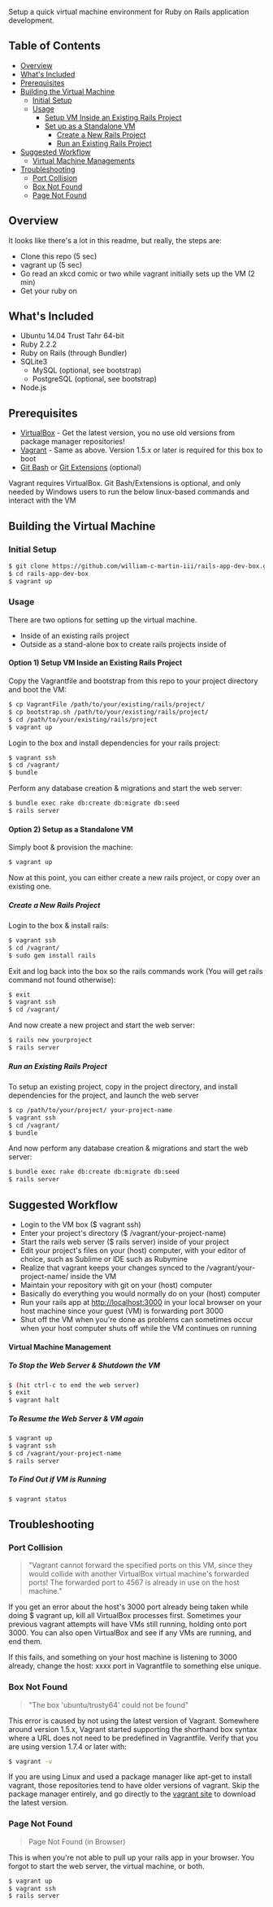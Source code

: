 Setup a quick virtual machine environment for Ruby on Rails application development. 

## Table of Contents
 - [Overview](#overview)
 - [What's Included](#whats-included)
 - [Prerequisites](#prerequisites)
 - [Building the Virtual Machine](#building)
	- [Initial Setup](#initial-setup)
	- [Usage](#usage)
		- [Setup VM Inside an Existing Rails Project](#option-1)
		- [Set up as a Standalone VM](#option-2)
			- [Create a New Rails Project]($option-2a)
			- [Run an Existing Rails Project]($option-2b)
 - [Suggested Workflow](#workflow)
	- [Virtual Machine Managements](#virtual-machine-management)
 - [Troubleshooting](#troubleshooting)
	 - [Port Collision](#port-collision)
	 - [Box Not Found](#box-not-found)
	 - [Page Not Found](#page-not-found)

<a name="overview"></a>
## Overview
It looks like there's a lot in this readme, but really, the steps are:
* Clone this repo (5 sec)
* vagrant up (5 sec)
* Go read an xkcd comic or two while vagrant initially sets up the VM (2 min)
* Get your ruby on

<a name="whats-included"></a>
## What's Included
* Ubuntu 14.04 Trust Tahr 64-bit 
* Ruby 2.2.2 
* Ruby on Rails (through Bundler)
* SQLite3
	* MySQL (optional, see bootstrap)
	* PostgreSQL (optional, see bootstrap)
* Node.js

<a name="prerequisites"></a>
## Prerequisites
* [VirtualBox](https://www.virtualbox.org) - Get the latest version, you no use old versions from package manager repositories!
* [Vagrant](http://vagrantup.com) - Same as above. Version 1.5.x or later is required for this box to boot 
* [Git Bash](https://msysgit.github.io/) or [Git Extensions](https://code.google.com/p/gitextensions/) (optional)

Vagrant requires VirtualBox. Git Bash/Extensions is optional, and only needed by Windows users to run the below linux-based commands and interact with the VM

<a name="building"></a>
## Building the Virtual Machine
<a href="initial-setup"></a>
### Initial Setup
```sh
$ git clone https://github.com/william-c-martin-iii/rails-app-dev-box.git
$ cd rails-app-dev-box
$ vagrant up
```
<a name="usage"></a>
### Usage
There are two options for setting up the virtual machine. 
* Inside of an existing rails project
* Outside as a stand-alone box to create rails projects inside of

<a name="option-1"></a>
#### Option 1) Setup VM Inside an Existing Rails Project
Copy the Vagrantfile and bootstrap from this repo to your project directory and boot the VM:
```sh
$ cp VagrantFile /path/to/your/existing/rails/project/
$ cp bootstrap.sh /path/to/your/existing/rails/project/
$ cd /path/to/your/existing/rails/project
$ vagrant up
```
Login to the box and install dependencies for your rails project:
```sh
$ vagrant ssh
$ cd /vagrant/ 
$ bundle
```

Perform any database creation & migrations and start the web server:
```sh
$ bundle exec rake db:create db:migrate db:seed
$ rails server
```	
<a name="option-2"></a>
#### Option 2) Setup as a Standalone VM

Simply boot & provision the machine:
```sh
$ vagrant up
```

Now at this point, you can either create a new rails project, or copy over an existing one.

<a name="option-2a"></a>
##### Create a New Rails Project

Login to the box & install rails:
```sh
$ vagrant ssh
$ cd /vagrant/
$ sudo gem install rails
```

Exit and log back into the box so the rails commands work (You will get rails command not found otherwise):
```sh
$ exit
$ vagrant ssh
$ cd /vagrant/
```

And now create a new project and start the web server:
```sh
$ rails new yourproject
$ rails server
```	

<a name="option-2b"></a>
##### Run an Existing Rails Project

To setup an existing project, copy in the project directory, and install dependencies for the project, and launch the web server
```sh
$ cp /path/to/your/project/ your-project-name
$ vagrant ssh
$ cd /vagrant/
$ bundle
```

And now perform any database creation & migrations and start the web server:
```sh
$ bundle exec rake db:create db:migrate db:seed
$ rails server
```	

<a name="#workflow"></a>
## Suggested Workflow
* Login to the VM box ($ vagrant ssh)
* Enter your project's directory ($ /vagrant/your-project-name)
* Start the rails web server ($ rails server) inside of your project 
* Edit your project's files on your (host) computer, with your editor of choice, such as Sublime or IDE such as Rubymine
* Realize that vagrant keeps your changes synced to the /vagrant/your-project-name/ inside the VM
* Maintain your repository with git on your (host) computer
* Basically do everything you would normally do on your (host) computer
* Run your rails app at [http://localhost:3000](localhost:3000) in your local browser on your host machine since your guest (VM) is forwarding port 3000
* Shut off the VM when you're done as problems can sometimes occur when your host computer shuts off while the VM continues on running

<a name="virtual-machine-management"></a>
#### Virtual Machine Management

##### To Stop the Web Server & Shutdown the VM
```sh
$ (hit ctrl-c to end the web server)
$ exit
$ vagrant halt
```

##### To Resume the Web Server & VM again
```sh
$ vagrant up
$ vagrant ssh
$ cd /vagrant/your-project-name
$ rails server
```

##### To Find Out if VM is Running
```sh
$ vagrant status
```

<a name="#troubleshooting"></a>
## Troubleshooting
<a name="#port-collision"></a>
### Port Collision
>"Vagrant cannot forward the specified ports on this VM, since they would collide with another VirtualBox virtual machine's forwarded ports! The forwarded port to 4567 is already in use on the host machine."

If you get an error about the host's 3000 port already being taken while doing $ vagrant up, kill all VirtualBox processes first. Sometimes your previous vagrant attempts will have VMs still running, holding onto port 3000. You can also open VirtualBox and see if any VMs are running, and end them. 

If this fails, and something on your host machine is listening to 3000 already, change the host: xxxx port in Vagrantfile to something else unique.

<a name="#box-not-found"></a>
### Box Not Found
>"The box 'ubuntu/trusty64' could not be found"

This error is caused by not using the latest version of Vagrant. Somewhere around version 1.5.x, Vagrant started supporting the shorthand box syntax where a URL does not need to be predefined in Vagrantfile. Verify that you are using version 1.7.4 or later with:
```sh
$ vagrant -v
```

If you are using Linux and used a package manager like apt-get to install vagrant, those repositories tend to have older versions of vagrant. Skip the package manager entirely, and go directly to the [vagrant site](https://www.vagrantup.com/) to download the latest version.

<a name="page-not-found"></a>
### Page Not Found

> Page Not Found (in Browser)

This is when you're not able to pull up your rails app in your browser. You forgot to start the web server, the virtual machine, or both.

```sh
$ vagrant up
$ vagrant ssh
$ rails server
```
